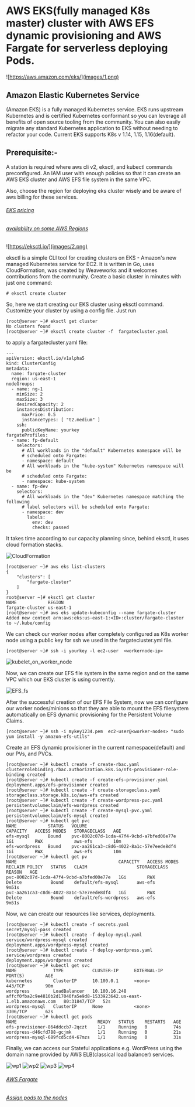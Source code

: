 # AWS EKS(fully managed K8s master) cluster with AWS EFS dynamic provisioning and AWS Fargate for serverless deploying Pods.
![https://aws.amazon.com/eks/](images/1.png)

## Amazon Elastic Kubernetes Service 
(Amazon EKS) is a fully managed Kubernetes service. 
EKS runs upstream Kubernetes and is certified Kubernetes 
conformant so you can leverage all benefits of open source 
tooling from the community. You can also easily migrate any 
standard Kubernetes application to EKS without needing to refactor 
your code. Current EKS supports K8s v 1.14, 1.15, 1.16(default).

## Prerequisite:- 
A station is required where aws cli v2, eksctl, and kubectl commands 
preconfigured. An IAM user with enough policies so that it can create 
an AWS EKS cluster and AWS EFS file system in the same VPC.

Also, choose the region for deploying eks cluster wisely and be aware of 
aws billing for these services.

###### [EKS pricing](https://aws.amazon.com/eks/pricing/)
###### [availability on some AWS Regions ](https://aws.amazon.com/about-aws/whats-new/2020/04/eks-adds-fargate-support-in-frankfurt-oregon-singapore-and-sydney-aws-regions/)

![https://eksctl.io/](images/2.png)

eksctl is a simple CLI tool for creating clusters on EKS - 
Amazon's new managed Kubernetes service for EC2. It is written 
in Go, uses CloudFormation, was created by Weaveworks and it
 welcomes contributions from the community. Create a basic 
cluster in minutes with just one command: 
```
# eksctl create cluster
```
So, here we start creating our EKS cluster using eksctl command.
Customize your cluster by using a config file. Just run

```
[root@server ~]# eksctl get cluster
No clusters found
[root@server ~]# eksctl create cluster -f  fargatecluster.yaml
```
to apply a fargatecluster.yaml file:

```
---
apiVersion: eksctl.io/v1alpha5
kind: ClusterConfig
metadata:
  name: fargate-cluster
  region: us-east-1
nodeGroups:
  - name: ng-1
    minSize: 2
    maxSize: 3
    desiredCapacity: 2
    instancesDistribution:
      maxPrice: 0.5
      instanceTypes: [ "t2.medium" ]
    ssh:
      publicKeyName: yourkey
fargateProfiles:
  - name: fp-default
    selectors:
      # All workloads in the "default" Kubernetes namespace will be
      # scheduled onto Fargate:
      - namespace: default
      # All workloads in the "kube-system" Kubernetes namespace will be
      # scheduled onto Fargate:
      - namespace: kube-system
  - name: fp-dev
    selectors:
      # All workloads in the "dev" Kubernetes namespace matching the following
      # label selectors will be scheduled onto Fargate:
      - namespace: dev
        labels:
          env: dev
          checks: passed
```
It takes time according to our capacity planning since, behind eksctl, it uses cloud formation stacks.


![CloudFormation](images/3.png)

```
[root@server ~]# aws eks list-clusters
{
    "clusters": [
        "fargate-cluster"
    ]
}
root@server ~]# eksctl get cluster
NAME            REGION
fargate-cluster us-east-1
[root@server ~]# aws eks update-kubeconfig --name fargate-cluster
Added new context arn:aws:eks:us-east-1:<ID>:cluster/fargate-cluster to ~/.kube/config
```
We can check our worker nodes after completely configured as K8s worker node using a 
public key for ssh we used in the fargatecluster.yml file.

```
[root@server ~]# ssh -i yourkey -l ec2-user  <workernode-ip>
```

![kubelet_on_worker_node](images/4.png)

Now, we can create our EFS file system in the same region and on the same VPC 
which our EKS cluster is using currently.

![EFS_fs](images/5.png)

After the successful creation of our EFS File System, now we can configure our 
worker nodes/minions so that they are able to mount the EFS filesystem automatically 
on EFS dynamic provisioning for the Persistent Volume Claims.

```
[root@server ~]# ssh -i mykey1234.pem  ec2-user@<worker-nodes> "sudo yum install -y amazon-efs-utils"
```
Create an EFS dynamic provisioner in the current namespace(default) and our PVs, and PVCs.

```
[root@server ~]# kubectl create -f create-rbac.yaml
clusterrolebinding.rbac.authorization.k8s.io/nfs-provisioner-role-binding created
[root@server ~]# kubectl create -f create-efs-provisioner.yaml
deployment.apps/efs-provisioner created
[root@server ~]# kubectl create -f create-storageclass.yaml
storageclass.storage.k8s.io/aws-efs created
[root@server ~]# kubectl create -f create-wordpress-pvc.yaml
persistentvolumeclaim/efs-wordpress created
[root@server ~]# kubectl create -f create-mysql-pvc.yaml
persistentvolumeclaim/efs-mysql created
[root@server ~]# kubectl get pvc
NAME            STATUS   VOLUME                                     CAPACITY   ACCESS MODES   STORAGECLASS   AGE
efs-mysql       Bound    pvc-8002c07d-1cda-47f4-9cbd-a7bfed00e77e   1Gi        RWX            aws-efs        10m
efs-wordpress   Bound    pvc-aa261ca3-c8d6-4022-8a1c-57e7eede8df4   1Gi        RWX            aws-efs        10m
[root@server ~]# kubectl get pv
NAME                                       CAPACITY   ACCESS MODES   RECLAIM POLICY   STATUS   CLAIM                   STORAGECLASS   REASON   AGE
pvc-8002c07d-1cda-47f4-9cbd-a7bfed00e77e   1Gi        RWX            Delete           Bound    default/efs-mysql       aws-efs                 9m51s
pvc-aa261ca3-c8d6-4022-8a1c-57e7eede8df4   1Gi        RWX            Delete           Bound    default/efs-wordpress   aws-efs                 9m51s
```

Now, we can create our resources like services, deployments.

```
[root@server ~]# kubectl create -f secrets.yaml
secret/mysql-pass created
[root@server ~]# kubectl create -f deploy-mysql.yaml
service/wordpress-mysql created
deployment.apps/wordpress-mysql created
[root@server ~]# kubectl create -f deploy-wordpress.yaml
service/wordpress created
deployment.apps/wordpress created
[root@server ~]# kubectl get svc
NAME              TYPE           CLUSTER-IP      EXTERNAL-IP                                                               PORT(S)        AGE
kubernetes        ClusterIP      10.100.0.1      <none>                                                                    443/TCP        90m
wordpress         LoadBalancer   10.100.16.248   affcf0fba2c9e4810b2d17040fa5e9d8-1533923642.us-east-1.elb.amazonaws.com   80:31847/TCP   52s
wordpress-mysql   ClusterIP      None            <none>                                                                    3306/TCP       62s
[root@server ~]# kubectl get pods
NAME                               READY   STATUS    RESTARTS   AGE
efs-provisioner-864ddccb7-2qczt    1/1     Running   0          74s
wordpress-d46cfd788-gcjmk          1/1     Running   0          21s
wordpress-mysql-689fcd5cd4-67mzs   1/1     Running   0          31s
```

Finally, we can access our Stateful applications 
e.g. WordPress using the domain name provided by AWS ELB(classical load balancer) services.

![wp1](images/6.png)
![wp2](images/7.png)
![wp3](images/8.png)
![wp4](images/9.png)


###### [AWS Fargate](https://docs.aws.amazon.com/eks/latest/userguide/fargate.html)

###### [Assign pods to the nodes](https://kubernetes.io/docs/concepts/scheduling-eviction/assign-pod-node/)
